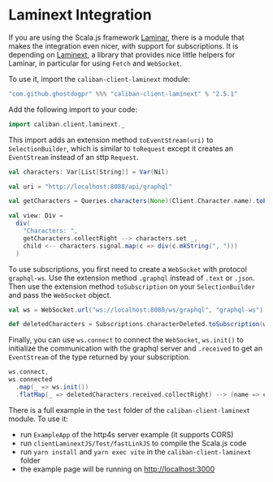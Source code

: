 # Laminext Integration

If you are using the Scala.js framework [Laminar](https://laminar.dev), there is a module that makes the integration even nicer, with support for subscriptions.
It is depending on [Laminext](https://laminext.dev), a library that provides nice little helpers for Laminar, in particular for using `Fetch` and `WebSocket`.

To use it, import the `caliban-client-laminext` module:
```scala
"com.github.ghostdogpr" %%% "caliban-client-laminext" % "2.5.1"
```

Add the following import to your code:
```scala
import caliban.client.laminext._
```

This import adds an extension method `toEventStream(uri)` to `SelectionBuilder`, which is similar to `toRequest` except it creates an `EventStream` instead of an sttp `Request`.

```scala
val characters: Var[List[String]] = Var(Nil)

val uri = "http://localhost:8088/api/graphql"

val getCharacters = Queries.characters(None)(Client.Character.name).toEventStream(uri)

val view: Div = 
  div(
    "Characters: ",
    getCharacters.collectRight --> characters.set _,
    child <-- characters.signal.map(c => div(c.mkString(", ")))
  )
```

To use subscriptions, you first need to create a `WebSocket` with protocol `graphql-ws`. Use the extension method `.graphql` instead of `.text` or `.json`.
Then use the extension method `toSubscription` on your `SelectionBuilder` and pass the `WebSocket` object.
```scala
val ws = WebSocket.url("ws://localhost:8088/ws/graphql", "graphql-ws").graphql.build()

def deletedCharacters = Subscriptions.characterDeleted.toSubscription(ws)
```

Finally, you can use `ws.connect` to connect the `WebSocket`, `ws.init()` to initialize the communication with the graphql server and `.received` to get an `EventStream` of the type returned by your subscription.
```scala
ws.connect,
ws.connected
  .map(_ => ws.init())
  .flatMap(_ => deletedCharacters.received.collectRight) --> (name => characters.update(_.filterNot(_ == name))),
```

There is a full example in the `test` folder of the `caliban-client-laminext` module.
To use it:
- run `ExampleApp` of the http4s server example (it supports CORS)
- run `clientLaminextJS/Test/fastLinkJS` to compile the Scala.js code
- run `yarn install` and `yarn exec vite` in the `caliban-client-laminext` folder
- the example page will be running on [http://localhost:3000](http://localhost:3000)
